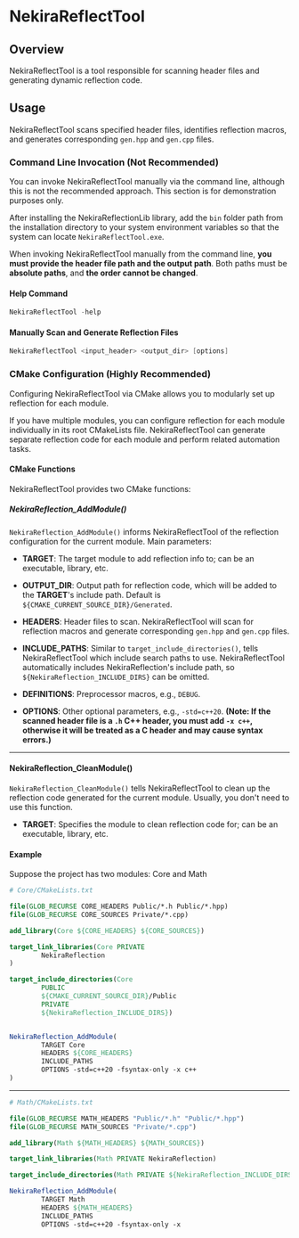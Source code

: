# NekiraReflectTool

## Overview

NekiraReflectTool is a tool responsible for scanning header files and generating dynamic reflection code.

## Usage

NekiraReflectTool scans specified header files, identifies reflection macros, and generates corresponding `gen.hpp` and `gen.cpp` files.

### Command Line Invocation (Not Recommended)

You can invoke NekiraReflectTool manually via the command line, although this is not the recommended approach. This section is for demonstration purposes only.

After installing the NekiraReflectionLib library, add the `bin` folder path from the installation directory to your system environment variables so that the system can locate `NekiraReflectTool.exe`.

When invoking NekiraReflectTool manually from the command line, **you must provide the header file path and the output path**. Both paths must be **absolute paths**, and **the order cannot be changed**.

#### Help Command

```powershell
NekiraReflectTool -help
```

#### Manually Scan and Generate Reflection Files

```powershell
NekiraReflectTool <input_header> <output_dir> [options]
```

### CMake Configuration (Highly Recommended)

Configuring NekiraReflectTool via CMake allows you to modularly set up reflection for each module.

If you have multiple modules, you can configure reflection for each module individually in its root CMakeLists file. NekiraReflectTool can generate separate reflection code for each module and perform related automation tasks.

#### CMake Functions

NekiraReflectTool provides two CMake functions:

##### NekiraReflection_AddModule()

`NekiraReflection_AddModule()` informs NekiraReflectTool of the reflection configuration for the current module. Main parameters:

- **TARGET**: The target module to add reflection info to; can be an executable, library, etc.

- **OUTPUT_DIR**: Output path for reflection code, which will be added to the **TARGET**'s include path. Default is `${CMAKE_CURRENT_SOURCE_DIR}/Generated`.

- **HEADERS**: Header files to scan. NekiraReflectTool will scan for reflection macros and generate corresponding `gen.hpp` and `gen.cpp` files.

- **INCLUDE_PATHS**: Similar to `target_include_directories()`, tells NekiraReflectTool which include search paths to use. NekiraReflectTool automatically includes NekiraReflection's include path, so `${NekiraReflection_INCLUDE_DIRS}` can be omitted.

- **DEFINITIONS**: Preprocessor macros, e.g., `DEBUG`.

- **OPTIONS**: Other optional parameters, e.g., `-std=c++20`. **(Note: If the scanned header file is a `.h` C++ header, you must add `-x c++`, otherwise it will be treated as a C header and may cause syntax errors.)**

---

#### NekiraReflection_CleanModule()

`NekiraReflection_CleanModule()` tells NekiraReflectTool to clean up the reflection code generated for the current module. Usually, you don't need to use this function.

- **TARGET**: Specifies the module to clean reflection code for; can be an executable, library, etc.

#### Example

Suppose the project has two modules: Core and Math

```cmake
# Core/CMakeLists.txt

file(GLOB_RECURSE CORE_HEADERS Public/*.h Public/*.hpp)
file(GLOB_RECURSE CORE_SOURCES Private/*.cpp)

add_library(Core ${CORE_HEADERS} ${CORE_SOURCES})

target_link_libraries(Core PRIVATE
        NekiraReflection
)

target_include_directories(Core
        PUBLIC
        ${CMAKE_CURRENT_SOURCE_DIR}/Public
        PRIVATE
        ${NekiraReflection_INCLUDE_DIRS})


NekiraReflection_AddModule(
        TARGET Core
        HEADERS ${CORE_HEADERS}
        INCLUDE_PATHS
        OPTIONS -std=c++20 -fsyntax-only -x c++
)
```

---

```cmake
# Math/CMakeLists.txt

file(GLOB_RECURSE MATH_HEADERS "Public/*.h" "Public/*.hpp")
file(GLOB_RECURSE MATH_SOURCES "Private/*.cpp")

add_library(Math ${MATH_HEADERS} ${MATH_SOURCES})

target_link_libraries(Math PRIVATE NekiraReflection)

target_include_directories(Math PRIVATE ${NekiraReflection_INCLUDE_DIRS})

NekiraReflection_AddModule(
        TARGET Math
        HEADERS ${MATH_HEADERS}
        INCLUDE_PATHS
        OPTIONS -std=c++20 -fsyntax-only -x
```

